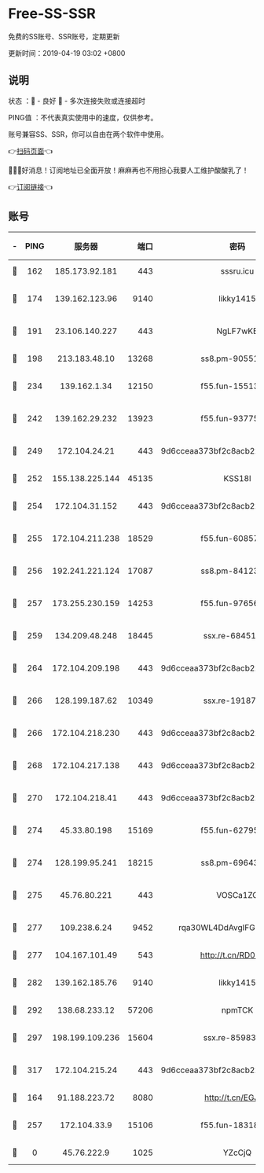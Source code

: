 # Free-SS-SSR

免费的SS账号、SSR账号，定期更新

更新时间：2019-04-19 03:02 +0800

## 说明

状态     ：🙂 - 良好 🙁 - 多次连接失败或连接超时

PING值   ：不代表真实使用中的速度，仅供参考。

账号兼容SS、SSR，你可以自由在两个软件中使用。

👉[扫码页面](https://liesauer.github.io/Free-SS-SSR/)👈

🎉🎉🎉好消息！订阅地址已全面开放！麻麻再也不用担心我要人工维护酸酸乳了！

👉[订阅链接](https://www.liesauer.net/yogurt/subscribe?ACCESS_TOKEN=DAYxR3mMaZAsaqUb)👈

## 账号

|-|PING|服务器|端口|密码|加密方式|区域|
|:----:|:----:|:-----:|-----:|:----:|:----:|:----:|
|🙂|162|185.173.92.181|443|sssru.icu|rc4-md5|RU|
|🙂|174|139.162.123.96|9140|likky1415|aes-256-cfb|JP|
|🙂|191|23.106.140.227|443|NgLF7wKB|aes-256-cfb|US|
|🙂|198|213.183.48.10|13268|ss8.pm-90551767|rc4-md5|RU|
|🙂|234|139.162.1.34|12150|f55.fun-15513750|aes-256-cfb|SG|
|🙂|242|139.162.29.232|13923|f55.fun-93775470|aes-256-cfb|SG|
|🙂|249|172.104.24.21|443|9d6cceaa373bf2c8acb22e60b6a58be6|aes-256-cfb|US|
|🙂|252|155.138.225.144|45135|KSS18l|rc4-md5|US|
|🙂|254|172.104.31.152|443|9d6cceaa373bf2c8acb22e60b6a58be6|aes-256-cfb|US|
|🙂|255|172.104.211.238|18529|f55.fun-60857780|aes-256-cfb|US|
|🙂|256|192.241.221.124|17087|ss8.pm-84123317|aes-256-cfb|US|
|🙂|257|173.255.230.159|14253|f55.fun-97656592|aes-256-cfb|US|
|🙂|259|134.209.48.248|18445|ssx.re-68451982|aes-256-cfb|US|
|🙂|264|172.104.209.198|443|9d6cceaa373bf2c8acb22e60b6a58be6|aes-256-cfb|US|
|🙂|266|128.199.187.62|10349|ssx.re-19187130|aes-256-cfb|SG|
|🙂|266|172.104.218.230|443|9d6cceaa373bf2c8acb22e60b6a58be6|aes-256-cfb|US|
|🙂|268|172.104.217.138|443|9d6cceaa373bf2c8acb22e60b6a58be6|aes-256-cfb|US|
|🙂|270|172.104.218.41|443|9d6cceaa373bf2c8acb22e60b6a58be6|aes-256-cfb|US|
|🙂|274|45.33.80.198|15169|f55.fun-62795651|aes-256-cfb|US|
|🙂|274|128.199.95.241|18215|ss8.pm-69643917|aes-256-cfb|SG|
|🙂|275|45.76.80.221|443|VOSCa1ZG|aes-256-cfb|DE|
|🙂|277|109.238.6.24|9452|rqa30WL4DdAvgIFG6Fs3znzTa|aes-256-cfb|FR|
|🙂|277|104.167.101.49|543|http://t.cn/RD0D7sx|rc4-md5|CA|
|🙂|282|139.162.185.76|9140|likky1415|aes-256-cfb|DE|
|🙂|292|138.68.233.12|57206|npmTCK|rc4-md5|US|
|🙂|297|198.199.109.236|15604|ssx.re-85983302|aes-256-cfb|US|
|🙂|317|172.104.215.24|443|9d6cceaa373bf2c8acb22e60b6a58be6|aes-256-cfb|US|
|🙂|164|91.188.223.72|8080|http://t.cn/EGJIyrl|rc4-md5|RU|
|🙂|257|172.104.33.9|15106|f55.fun-18318198|aes-256-cfb|SG|
|🙁|0|45.76.222.9|1025|YZcCjQ|rc4-md5|JP|

